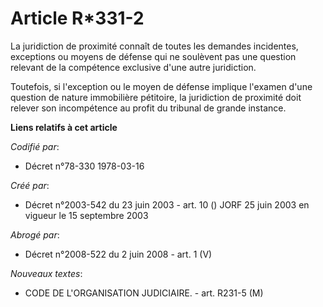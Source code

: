 # Article R*331-2

La juridiction de proximité connaît de toutes les demandes incidentes, exceptions ou moyens de défense qui ne soulèvent pas
une question relevant de la compétence exclusive d'une autre juridiction.

Toutefois, si l'exception ou le moyen de défense implique l'examen d'une question de nature immobilière pétitoire, la
juridiction de proximité doit relever son incompétence au profit du tribunal de grande instance.

**Liens relatifs à cet article**

_Codifié par_:

  - Décret n°78-330 1978-03-16

_Créé par_:

  - Décret n°2003-542 du 23 juin 2003 - art. 10 () JORF 25 juin 2003 en vigueur le 15 septembre 2003

_Abrogé par_:

  - Décret n°2008-522 du 2 juin 2008 - art. 1 (V)

_Nouveaux textes_:

  - CODE DE L'ORGANISATION JUDICIAIRE. - art. R231-5 (M)
